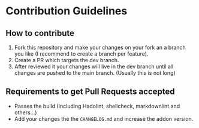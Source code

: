 # Contribution Guidelines

## How to contribute

1. Fork this repository and make your changes on your fork an a branch you like (I recommend to create a branch per feature).
2. Create a PR which targets the dev branch.
3. After reviewed it your changes will live in the dev branch until all changes are pushed to the main branch. (Usually this is not long)

## Requirements to get Pull Requests accepted

* Passes the build (Including Hadolint, shellcheck, markdownlint and others...)
* Add your changes the the `CHANGELOG.md` and increase the addon version.
